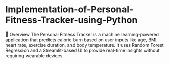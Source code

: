 # Implementation-of-Personal-Fitness-Tracker-using-Python
🚀 Overview The Personal Fitness Tracker is a machine learning-powered application that predicts calorie burn based on user inputs like age, BMI, heart rate, exercise duration, and body temperature. It uses Random Forest Regression and a Streamlit-based UI to provide real-time insights without requiring wearable devices.
